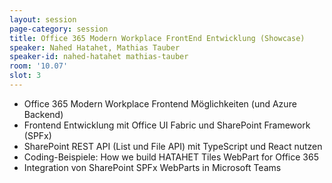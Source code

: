 ```yaml
---
layout: session
page-category: session
title: Office 365 Modern Workplace FrontEnd Entwicklung (Showcase)
speaker: Nahed Hatahet, Mathias Tauber
speaker-id: nahed-hatahet mathias-tauber
room: '10.07'
slot: 3
---
```


- Office 365 Modern Workplace Frontend Möglichkeiten (und Azure Backend)
- Frontend Entwicklung mit Office UI Fabric und SharePoint Framework (SPFx)
- SharePoint REST API (List und File API) mit TypeScript und React nutzen
- Coding-Beispiele: How we build HATAHET Tiles WebPart for Office 365
- Integration von SharePoint SPFx WebParts in Microsoft Teams
